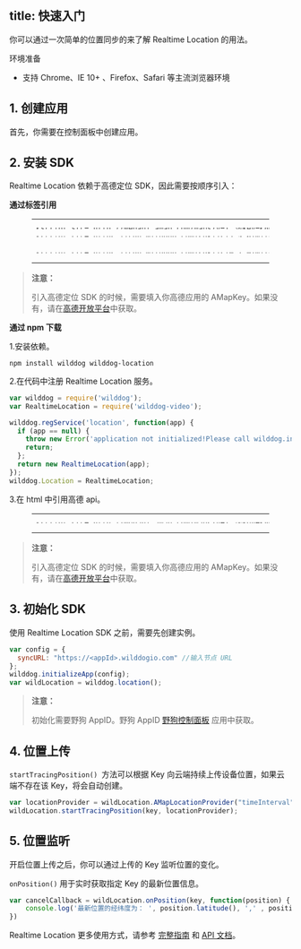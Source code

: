 title: 快速入门
---

你可以通过一次简单的位置同步的来了解 Realtime Location 的用法。

<div class="env">
    <p class="env-title">环境准备</p>
    <ul>
        <li>支持 Chrome、IE 10+ 、Firefox、Safari 等主流浏览器环境 </li>
    </ul>
</div>

## 1. 创建应用

首先，你需要在控制面板中创建应用。

## 2. 安装 SDK

Realtime Location 依赖于高德定位 SDK，因此需要按顺序引入：

**通过标签引用**

<figure class="highlight html"><table style='line-height:0.1'><tbody><tr><td class="code"><pre><div class="line"><span class="tag">&lt;<span class="name">script</span> <span class="attr">src</span>=<span class="string">&quot;<span>ht</span>tp://webapi.amap.com/maps?v=1.3&key=&lt;AMapKey&gt;&quot;</span>&gt;</span><span class="undefined"></span><span class="tag">&lt;/<span class="name">script</span>&gt;</span></div></pre><pre><div class="line"><span class="tag">&lt;<span class="name">script</span> <span class="attr">src</span>=<span class="string">&quot;<span>ht</span>tps://cdn.wilddog.com/sdk/js/<span class="sync_web_v">2.5.6</span>/wilddog.js&quot;</span>&gt;</span><span class="undefined"></span><span class="tag">&lt;/<span class="name">script</span>&gt;</span></div></pre><br><pre><div class="line"><span class="tag">&lt;<span class="name">script</span> <span class="attr">src</span>=<span class="string">&quot;<span>ht</span>tps://cdn.wilddog.com/sdk/js/<span class="location_web_v">0.1.0</span>/wilddog-location.js&quot;</span>&gt;</span><span class="undefined"></span><span class="tag">&lt;/<span class="name">script</span>&gt;</span></div></pre></td></tr></tbody></table></figure>

<blockquote class="warning">
  <p><strong>注意：</strong></p>

引入高德定位 SDK 的时候，需要填入你高德应用的 AMapKey。如果没有，请在[高德开放平台](http://lbs.amap.com/)中获取。

</blockquote>

**通过 npm 下载**

1.安装依赖。

    npm install wilddog wilddog-location

2.在代码中注册 Realtime Location 服务。

```javascript
var wilddog = require('wilddog');
var RealtimeLocation = require('wilddog-video');

wilddog.regService('location', function(app) {
  if (app == null) {
    throw new Error('application not initialized!Please call wilddog.initializeApp first');
    return;
  };
  return new RealtimeLocation(app);
});
wilddog.Location = RealtimeLocation;
```
3.在 html 中引用高德 api。
<figure class="highlight html"><table style='line-height:0.1'><tbody><tr><td class="code"><pre><div class="line"><span class="tag">&lt;<span class="name">script</span> <span class="attr">src</span>=<span class="string">&quot;<span>ht</span>tp://webapi.amap.com/maps?v=1.3&key=&lt;AMapKey&gt;&quot;</span>&gt;</span><span class="undefined"></span><span class="tag">&lt;/<span class="name">script</span>&gt;</span></div></pre></td></tr></tbody></table></figure>

<blockquote class="warning">
  <p><strong>注意：</strong></p>

引入高德定位 SDK 的时候，需要填入你高德应用的 AMapKey。如果没有，请在[高德开放平台](http://lbs.amap.com/)中获取。

</blockquote>

## 3. 初始化 SDK

使用 Realtime Location SDK 之前，需要先创建实例。

```javascript
var config = {
  syncURL: "https://<appId>.wilddogio.com" //输入节点 URL
};
wilddog.initializeApp(config);
var wildLocation = wilddog.location();
```
<blockquote class="warning">
  <p><strong>注意：</strong></p>

初始化需要野狗 AppID。野狗 AppID [野狗控制面板](https://www.wilddog.com/dashboard/) 应用中获取。


</blockquote>

## 4. 位置上传

`startTracingPosition() `方法可以根据 Key 向云端持续上传设备位置，如果云端不存在该 Key，将会自动创建。

```javascript
var locationProvider = wildLocation.AMapLocationProvider("timeInterval", 5000);
wildLocation.startTracingPosition(key, locationProvider);
```
## 5. 位置监听

开启位置上传之后，你可以通过上传的 Key 监听位置的变化。

`onPosition()`  用于实时获取指定 Key 的最新位置信息。

```javascript
var cancelCallback = wildLocation.onPosition(key, function(position) {
    console.log('最新位置的经纬度为： ', position.latitude(), ',' , position.longitude());
})
```


Realtime Location 更多使用方式，请参考 [完整指南](/location/Web/guide/install-sdk.html) 和  [API 文档](/location/Web/api/AMapLocationProvider.html)。
